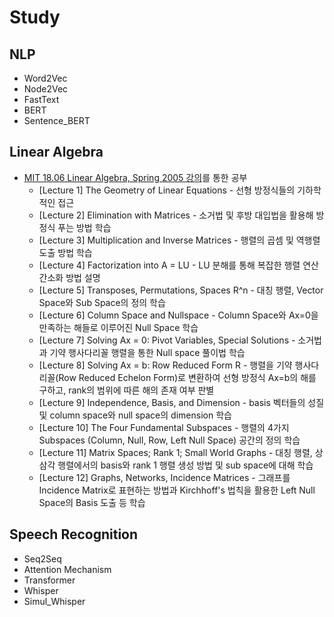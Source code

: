 # Study
## NLP
- Word2Vec
- Node2Vec
- FastText
- BERT
- Sentence_BERT

## Linear Algebra
- [MIT 18.06 Linear Algebra, Spring 2005 강의](https://youtube.com/playlist?list=PLE7DDD91010BC51F8&si=xhU9hwC8e3WewbKC)를 통한 공부
  - [Lecture 1] The Geometry of Linear Equations - 선형 방정식들의 기하학적인 접근 
  - [Lecture 2] Elimination with Matrices - 소거법 및 후방 대입법을 활용해 방정식 푸는 방법 학습
  - [Lecture 3] Multiplication and Inverse Matrices - 행렬의 곱셈 및 역행렬 도출 방법 학습
  - [Lecture 4] Factorization into A = LU - LU 분해를 통해 복잡한 행렬 연산 간소화 방법 설명
  - [Lecture 5] Transposes, Permutations, Spaces R^n - 대칭 행렬, Vector Space와 Sub Space의 정의 학습
  - [Lecture 6] Column Space and Nullspace - Column Space와 Ax=0을 만족하는 해들로 이루어진 Null Space 학습
  - [Lecture 7] Solving Ax = 0: Pivot Variables, Special Solutions - 소거법과 기약 행사다리꼴 행렬을 통한 Null space 풀이법 학습
  - [Lecture 8] Solving Ax = b: Row Reduced Form R - 행렬을 기약 행사다리꼴(Row Reduced Echelon Form)로 변환하여 선형 방정식 Ax=b의 해를 구하고, rank의 범위에 따른 해의 존재 여부 판별
  - [Lecture 9] Independence, Basis, and Dimension - basis 벡터들의 성질 및 column space와 null space의 dimension 학습
  - [Lecture 10] The Four Fundamental Subspaces - 행렬의 4가지 Subspaces (Column, Null, Row, Left Null Space) 공간의 정의 학습
  - [Lecture 11] Matrix Spaces; Rank 1; Small World Graphs - 대칭 행렬, 상삼각 행렬에서의 basis와 rank 1 행렬 생성 방법 및 sub space에 대해 학습
  - [Lecture 12] Graphs, Networks, Incidence Matrices - 그래프를 Incidence Matrix로 표현하는 방법과 Kirchhoff's 법칙을 활용한 Left Null Space의 Basis 도출 등 학습



## Speech Recognition
- Seq2Seq
- Attention Mechanism
- Transformer
- Whisper
- Simul_Whisper
